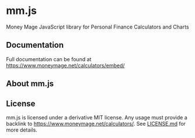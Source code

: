 # mm.js
Money Mage JavaScript library for Personal Finance Calculators and Charts

## Documentation

Full documentation can be found at https://www.moneymage.net/calculators/embed/

## About mm.js

## License

mm.js is licensed under a derivative MIT license. Any usage must provide a backlink to https://www.moneymage.net/calculators/. See [LICENSE.md](LICENSE.md) for more details.
